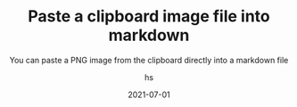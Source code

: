 ---
date: 2021-07-01
title: Paste a clipboard image file into markdown 
technologies: [markup]
topics: [editing]
author: hs
subtitle: You can paste a PNG image from the clipboard directly into a markdown file
thumbnail: ./thumbnail.png
cardThumbnail: ./card.png
shortVideo:
  poster: ./tip.png
  url: https://youtu.be/2TxKxwKD_z0
seealso:
  - title: (documentation) IntelliJ IDEA Help - Markdown
    href: https://www.jetbrains.com/help/idea/markdown.html
leadin: |
  When you paste an image from the clipboard into a markdown file, IntelliJ IDEA will add the PNG to the project and provide the syntax in the markdown for the image. 
 
---